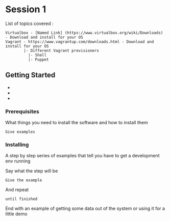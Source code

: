 # Session 1

List of topics covered :

```
Virtualbox - [Named Link] (https://www.virtualbox.org/wiki/Downloads) - Download and install for your OS
Vagrant - https://www.vagrantup.com/downloads.html - Download and install for your OS
        |- Different Vagrant provisioners
          |- Shell
          |- Puppet

```
## Getting Started

-
-
-


### Prerequisites

What things you need to install the software and how to install them

```
Give examples
```

### Installing

A step by step series of examples that tell you have to get a development env running

Say what the step will be

```
Give the example
```

And repeat

```
until finished
```

End with an example of getting some data out of the system or using it for a little demo
